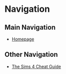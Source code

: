 # Navigation

## Main Navigation
- [Homepage](https://jumpingpistachio.github.io/)

## Other Navigation
- [The Sims 4 Cheat Guide](/sims-cheat-guide/ts4/)